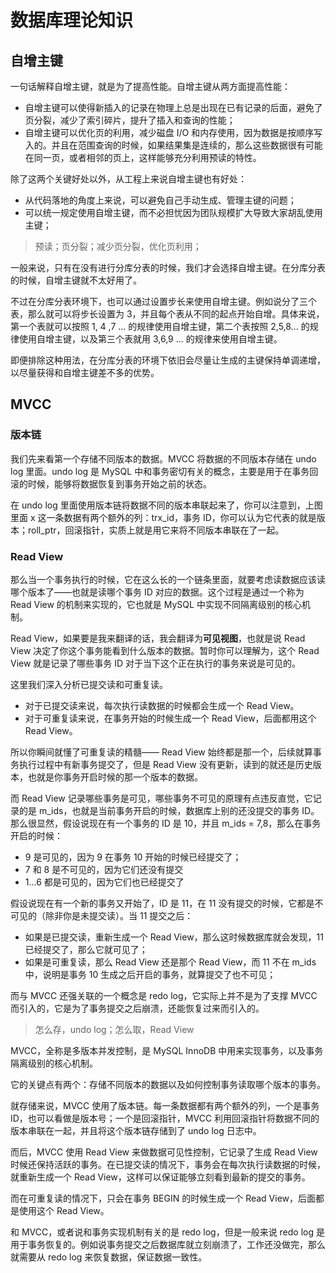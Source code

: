 # 数据库理论知识

## 自增主键

一句话解释自增主键，就是为了提高性能。自增主键从两方面提高性能：

- 自增主键可以使得新插入的记录在物理上总是出现在已有记录的后面，避免了页分裂，减少了索引碎片，提升了插入和查询的性能；
- 自增主键可以优化页的利用，减少磁盘 I/O 和内存使用，因为数据是按顺序写入的。并且在范围查询的时候，如果结果集是连续的，那么这些数据很有可能在同一页，或者相邻的页上，这样能够充分利用预读的特性。

除了这两个关键好处以外，从工程上来说自增主键也有好处：

- 从代码落地的角度上来说，可以避免自己手动生成、管理主键的问题；
- 可以统一规定使用自增主键，而不必担忧因为团队规模扩大导致大家胡乱使用主键；

> 预读；页分裂；减少页分裂，优化页利用；

一般来说，只有在没有进行分库分表的时候，我们才会选择自增主键。在分库分表的时候，自增主键就不太好用了。

不过在分库分表环境下，也可以通过设置步长来使用自增主键。例如说分了三个表，那么就可以将步长设置为 3，并且每个表从不同的起点开始自增。具体来说，第一个表就可以按照 1, 4 ,7 ... 的规律使用自增主键，第二个表按照 2,5,8... 的规律使用自增主键，以及第三个表就用 3,6,9 ... 的规律来使用自增主键。

即便排除这种用法，在分库分表的环境下依旧会尽量让生成的主键保持单调递增，以尽量获得和自增主键差不多的优势。

## MVCC

### 版本链

我们先来看第一个存储不同版本的数据。MVCC 将数据的不同版本存储在 undo log 里面。undo log 是 MySQL 中和事务密切有关的概念，主要是用于在事务回滚的时候，能够将数据恢复到事务开始之前的状态。

在 undo log 里面使用版本链将数据不同的版本串联起来了，你可以注意到，上图里面 x 这一条数据有两个额外的列：trx_id，事务 ID，你可以认为它代表的就是版本；roll_ptr，回滚指针，实质上就是用它来将不同版本串联在了一起。

### Read View

那么当一个事务执行的时候，它在这么长的一个链条里面，就要考虑读数据应该读哪个版本了——也就是读哪个事务 ID 对应的数据。这个过程是通过一个称为 Read View 的机制来实现的，它也就是 MySQL 中实现不同隔离级别的核心机制。

Read View，如果要是我来翻译的话，我会翻译为**可见视图**，也就是说 Read View 决定了你这个事务能看到什么版本的数据。暂时你可以理解为，这个 Read View 就是记录了哪些事务 ID 对于当下这个正在执行的事务来说是可见的。

这里我们深入分析已提交读和可重复读。

- 对于已提交读来说，每次执行读数据的时候都会生成一个 Read View。
- 对于可重复读来说，在事务开始的时候生成一个 Read View，后面都用这个 Read View。

所以你瞬间就懂了可重复读的精髓—— Read View 始终都是那一个，后续就算事务执行过程中有新事务提交了，但是 Read View 没有更新，读到的就还是历史版本，也就是你事务开启时候的那一个版本的数据。

而 Read View 记录哪些事务是可见，哪些事务不可见的原理有点违反直觉，它记录的是 m_ids，也就是当前事务开启的时候，数据库上别的还没提交的事务 ID。那么很显然，假设说现在有一个事务的 ID 是 10，并且 m_ids = 7,8，那么在事务开启的时候：

- 9 是可见的，因为 9 在事务 10 开始的时候已经提交了；
- 7 和 8 是不可见的，因为它们还没有提交
- 1...6 都是可见的，因为它们也已经提交了

假设说现在有一个新的事务又开始了，ID 是 11，在 11 没有提交的时候，它都是不可见的（除非你是未提交读）。当 11 提交之后：

- 如果是已提交读，重新生成一个 Read View，那么这时候数据库就会发现，11 已经提交了，那么它就可见了；
- 如果是可重复读，那么 Read View 还是那个 Read View，而 11 不在 m_ids 中，说明是事务 10 生成之后开启的事务，就算提交了也不可见；

而与 MVCC 还强关联的一个概念是 redo log，它实际上并不是为了支撑 MVCC 而引入的，它是为了事务提交之后崩溃，还能恢复过来而引入的。

> 怎么存，undo log；怎么取，Read View

MVCC，全称是多版本并发控制，是 MySQL InnoDB 中用来实现事务，以及事务隔离级别的核心机制。

它的关键点有两个：存储不同版本的数据以及如何控制事务读取哪个版本的事务。

就存储来说，MVCC 使用了版本链。每一条数据都有两个额外的列，一个是事务 ID，也可以看做是版本号；一个是回滚指针，MVCC 利用回滚指针将数据不同的版本串联在一起，并且将这个版本链存储到了 undo log 日志中。

而后，MVCC 使用 Read View 来做数据可见性控制，它记录了生成 Read View 时候还保持活跃的事务。在已提交读的情况下，事务会在每次执行读数据的时候，就重新生成一个 Read View，这样可以保证能够立刻看到最新的提交的事务。

而在可重复读的情况下，只会在事务 BEGIN 的时候生成一个 Read View，后面都是使用这个 Read View。

和 MVCC，或者说和事务实现机制有关的是 redo log，但是一般来说 redo log 是用于事务恢复的。例如说事务提交之后数据库就立刻崩溃了，工作还没做完，那么就需要从 redo log 来恢复数据，保证数据一致性。